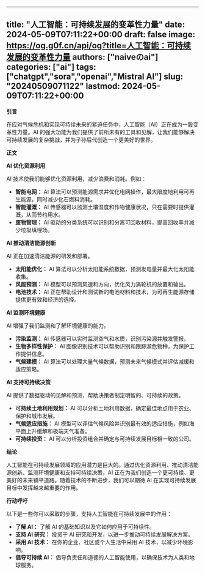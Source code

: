
---
title: "人工智能：可持续发展的变革性力量"
date: 2024-05-09T07:11:22+00:00
draft: false
image: https://og.g0f.cn/api/og?title=人工智能：可持续发展的变革性力量
authors: ["naiveのai"]
categories: ["ai"]
tags: ["chatgpt","sora","openai","Mistral AI"]
slug: "20240509071122"
lastmod: 2024-05-09T07:11:22+00:00
---
**引言**

在应对气候危机和实现可持续未来的紧迫任务中，人工智能（AI）正在成为一股变革性力量。AI 的强大功能为我们提供了前所未有的工具和见解，让我们能够解决可持续发展的复杂挑战，并为子孙后代创造一个更美好的世界。

**正文**

**AI 优化资源利用**

AI 技术使我们能够优化资源利用，减少浪费和消耗。例如：

- **智能电网：** AI 算法可以预测能源需求并优化电网操作，最大限度地利用可再生能源，同时减少化石燃料消耗。
- **智能灌溉：** AI 传感器可以监测土壤湿度和作物健康状况，只在需要时提供灌溉，从而节约用水。
- **废物管理：** AI 驱动的分类系统可以识别和分离可回收材料，提高回收率并减少垃圾填埋场。

**AI 推动清洁能源创新**

AI 正在加速清洁能源的研发和部署。

- **太阳能优化：** AI 算法可以分析太阳能系统数据，预测发电量并最大化太阳能收集。
- **风能预测：** AI 模型可以预测风速和方向，优化风力涡轮机的放置和输出。
- **电池技术：** AI 正在帮助设计和测试新的电池材料和技术，为可再生能源存储提供更有效和经济的选择。

**AI 监测环境健康**

AI 增强了我们监测和了解环境健康的能力。

- **污染监测：** AI 传感器可以实时监测空气和水质，识别污染源并触发警报。
- **生物多样性保护：** AI 图像识别技术可以帮助识别和跟踪濒危物种，为保护工作提供信息。
- **气候建模：** AI 算法可以处理大量气候数据，预测未来气候模式并评估减缓和适应策略。

**AI 支持可持续决策**

AI 提供了数据驱动的见解和预测，帮助决策者制定明智的、可持续的政策。

- **可持续土地利用规划：** AI 可以分析土地利用数据，确定最佳地点用于农业、保护和城市发展。
- **气候适应措施：** AI 模型可以评估气候风险并识别最有效的适应措施，例如海平面上升缓解和极端天气准备。
- **可持续投资：** AI 可以分析投资组合并确定与可持续发展目标相一致的公司。

**结论**

人工智能在可持续发展领域的应用潜力是巨大的。通过优化资源利用、推动清洁能源创新、监测环境健康和支持可持续决策，AI 正在为我们创造一个更可持续、更美好的未来铺平道路。随着技术的不断进步，我们可以期待 AI 在实现可持续发展目标中发挥越来越重要的作用。

**行动呼吁**

以下是一些你可以采取的步骤，支持人工智能在可持续发展中的作用：

- **了解 AI：** 了解 AI 的基础知识以及它如何应用于可持续性。
- **支持 AI 研究：** 投资于 AI 研究和开发，以进一步推动可持续发展解决方案。
- **采用 AI 技术：** 在你的企业、社区或个人生活中采用 AI 技术，以减少环境影响。
- **倡导可持续 AI：** 倡导负责任和道德的人工智能使用，以确保技术为人类和地球服务。